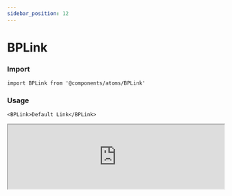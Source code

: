 ```yaml
---
sidebar_position: 12
---
```


# BPLink

### Import

```tsx
import BPLink from '@components/atoms/BPLink'
```

### Usage 

```tsx
<BPLink>Default Link</BPLink>
```

<iframe width="100%" heigh="200px" src="https://ui-kit.blue-panda.dev/iframe.html?args=&id=atoms-bplink--basic&viewMode=story" />


### Props 


| Prop | Default | Options |
| ----------- | ----------- | ----------- |
| variant | default | 'default' \| 'inverted' \| 'danger' \| 'cyber' \| 'caution' \| 'success' \| 'primary' \| 'secondary' \| 'accent' \| 'light' \| 'link’ | 
| size | md | 'xxs'  \| 'xs'   \| 's'  \| 'md'  \| 'lg'  \| 'xl' 
| underline | false | true \|   false 
| magic | false | true \|   false 



Check more colors, statuses and styles at: 
<img src={'/img/sb.png'} alt="Storybook" style={{width: '15px'}} />

https://ui-kit.blue-panda.dev/?path=/story/atoms-bplink--basic